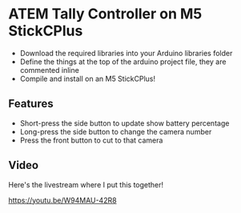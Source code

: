 # ATEM Tally Controller on M5 StickCPlus

* Download the required libraries into your Arduino libraries folder
* Define the things at the top of the arduino project file, they are commented inline
* Compile and install on an M5 StickCPlus!

## Features

* Short-press the side button to update show battery percentage
* Long-press the side button to change the camera number
* Press the front button to cut to that camera

## Video

Here's the livestream where I put this together!

https://youtu.be/W94MAU-42R8
